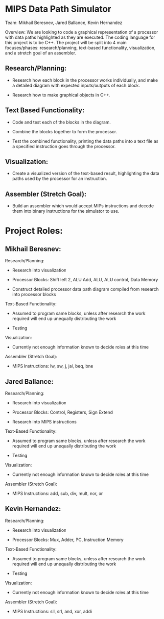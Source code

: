 # MIPS Data Path Simulator

Team: Mikhail Beresnev, Jared Ballance, Kevin Hernandez 

Overview: We are looking to code a graphical representation of a processor with data paths highlighted as they are executed. The coding language for this project is to be C++. The project will be split into 4 main focuses/phases: research/planning, text-based functionality, visualization, and a stretch goal of an assembler.  

## Research/Planning:  

- Research how each block in the processor works individually, and make a detailed diagram with expected inputs/outputs of each block. 

- Research how to make graphical objects in C++. 

## Text Based Functionality: 

- Code and test each of the blocks in the diagram. 

- Combine the blocks together to form the processor. 

- Test the combined functionality, printing the data paths into a text file as a specified instruction goes through the processor. 

## Visualization: 

- Create a visualized version of the text-based result, highlighting the data paths used by the processor for an instruction. 

## Assembler (Stretch Goal): 

- Build an assembler which would accept MIPs instructions and decode them into binary instructions for the simulator to use. 
 

# Project Roles: 

## Mikhail Beresnev: 

Research/Planning: 

- Research into visualization 

- Processor Blocks: Shift left 2, ALU Add, ALU, ALU control, Data Memory

- Construct detailed processor data path diagram compiled from research into processor blocks 

Text-Based Functionality: 

- Assumed to program same blocks, unless after research the work required will end up unequally distributing the work 

- Testing 

Visualization: 

- Currently not enough information known to decide roles at this time 

Assembler (Stretch Goal): 

- MIPS Instructions: lw, sw, j, jal, beq, bne 

## Jared Ballance: 

Research/Planning: 

- Research into visualization 

- Processor Blocks: Control, Registers, Sign Extend 

- Research into MIPS instructions 

Text-Based Functionality: 

- Assumed to program same blocks, unless after research the work required will end up unequally distributing the work 

- Testing 

Visualization: 

- Currently not enough information known to decide roles at this time 

Assembler (Stretch Goal): 

- MIPS Instructions: add, sub, div, mult, nor, or 

## Kevin Hernandez: 

Research/Planning: 

- Research into visualization 

- Processor Blocks: Mux, Adder, PC, Instruction Memory 

Text-Based Functionality: 

- Assumed to program same blocks, unless after research the work required will end up unequally distributing the work 

- Testing 

Visualization: 

- Currently not enough information known to decide roles at this time 

Assembler (Stretch Goal): 

- MIPS Instructions: sll, srl, and, xor, addi 
